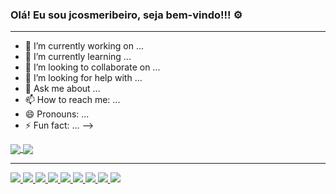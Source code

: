 ### Olá! Eu sou jcosmeribeiro, seja bem-vindo!!!  ⚙
<hr>


- 🔭 I’m currently working on ...
- 🌱 I’m currently learning ...
- 👯 I’m looking to collaborate on ...
- 🤔 I’m looking for help with ...
- 💬 Ask me about ...
- 📫 How to reach me: ...
- 😄 Pronouns: ...
- ⚡ Fun fact: ...
-->
<div>
<a href="https://github.com/jcosmeribeiro/github-readme-stats"/a>
  <img align="center" src="https://github-readme-stats.vercel.app/api?username=jcosmeribeiro&show_icons=true&theme=dark" />
  <img align="center" src="https://github-readme-stats.vercel.app/api/top-langs/?username=jcosmeribeiro&layout=compact&langs_count=8&theme=dark"/>
</div>
<hr>
<div>
<img src="https://img.shields.io/badge/Windows-0078D6?style=for-the-badge&logo=windows&logoColor=white"/>
<img src="https://img.shields.io/badge/Instagram-E4405F?style=for-the-badge&logo=instagram&logoColor=white"/>
<img src="https://img.shields.io/badge/LinkedIn-0077B5?style=for-the-badge&logo=linkedin&logoColor=white"/>
<img src="https://img.shields.io/badge/WhatsApp-25D366?style=for-the-badge&logo=whatsapp&logoColor=white"/>
<img src="https://img.shields.io/badge/JavaScript-F7DF1E?style=for-the-badge&logo=javascript&logoColor=black"/>
<img src="https://img.shields.io/badge/CSS-239120?&style=for-the-badge&logo=css3&logoColor=white"/>
<img src="https://img.shields.io/badge/HTML-239120?style=for-the-badge&logo=html5&logoColor=white"/>
<img src="https://img.shields.io/badge/Python-14354C?style=for-the-badge&logo=python&logoColor=white"/>
<img src="https://www.outsystems.com/-/media/themes/outsystems/website/site-theme/imgs/new-logos/outsystems-black-logo.svg?updated=20211217193442"/>
</div>
